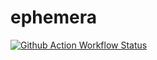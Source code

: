 # ephemera

[![Github Action Workflow Status](https://github.com/bdreece/ephemera/actions/workflows/build.yml/badge.svg)](https://github.com/bdreece/ephemera/actions/workflows/build.yml)
